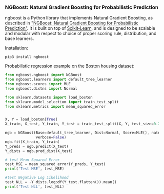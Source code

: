 ### NGBoost: Natural Gradient Boosting for Probabilistic Prediction

ngboost is a Python library that implements Natural Gradient Boosting, as described in ["NGBoost: Natural Gradient Boosting for Probabilistic Prediction"](https://stanfordmlgroup.github.io/projects/ngboost/). It is built on top of [Scikit-Learn](https://scikit-learn.org/stable/), and is designed to be scalable and modular with respect to choice of proper scoring rule, distribution, and base learners.



Installation:

```
pip3 install ngboost
```

Probabilistic regression example on the Boston housing dataset:

```python
from ngboost.ngboost import NGBoost
from ngboost.learners import default_tree_learner
from ngboost.scores import MLE
from ngboost.distns import Normal

from sklearn.datasets import load_boston
from sklearn.model_selection import train_test_split
from sklearn.metrics import mean_squared_error


X, Y = load_boston(True)
X_train, X_test, Y_train, Y_test = train_test_split(X, Y, test_size=0.2)

ngb = NGBoost(Base=default_tree_learner, Dist=Normal, Score=MLE(), natural_gradient=True,
              verbose=False)
ngb.fit(X_train, Y_train)
Y_preds = ngb.predict(X_test)
Y_dists = ngb.pred_dist(X_test)

# test Mean Squared Error
test_MSE = mean_squared_error(Y_preds, Y_test)
print('Test MSE', test_MSE)

#test Negative Log Likelihood
test_NLL = -Y_dists.logpdf(Y_test.flatten()).mean()
print('Test NLL', test_NLL)
```
